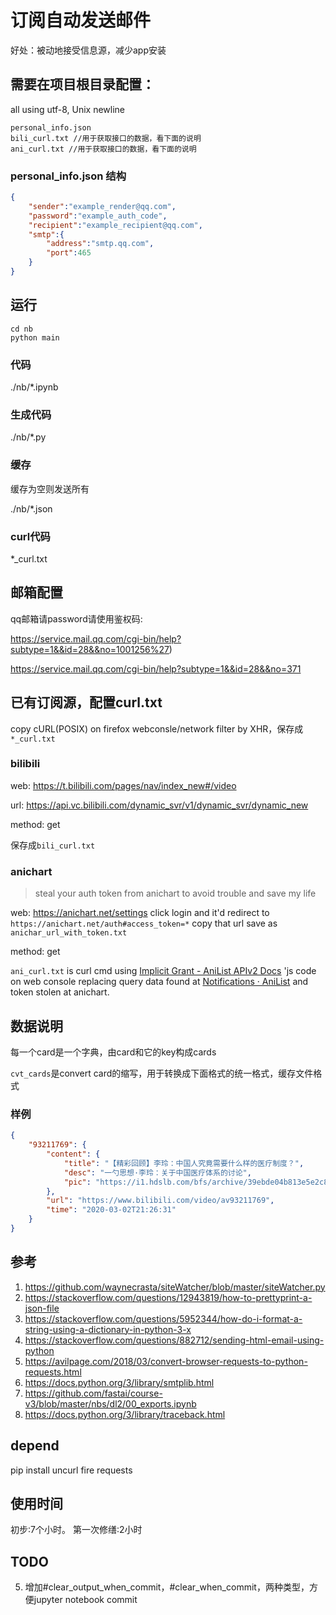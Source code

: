 # 订阅自动发送邮件

好处：被动地接受信息源，减少app安装

## 需要在项目根目录配置：

all using utf-8, Unix newline
```
personal_info.json 
bili_curl.txt //用于获取接口的数据，看下面的说明
ani_curl.txt //用于获取接口的数据，看下面的说明
```

### personal_info.json 结构

```json
{
    "sender":"example_render@qq.com",
    "password":"example_auth_code",
    "recipient":"example_recipient@qq.com",
    "smtp":{
        "address":"smtp.qq.com",
        "port":465
    }
}
```

## 运行

```
cd nb
python main
```

### 代码

./nb/*.ipynb

### 生成代码

./nb/*.py

### 缓存

缓存为空则发送所有

./nb/*.json

### curl代码

*_curl.txt

## 邮箱配置

qq邮箱请password请使用鉴权码:

https://service.mail.qq.com/cgi-bin/help?subtype=1&&id=28&&no=1001256%27)

https://service.mail.qq.com/cgi-bin/help?subtype=1&&id=28&&no=371



## 已有订阅源，配置curl.txt

copy cURL(POSIX) on firefox webconsle/network filter by XHR，保存成`*_curl.txt`

### bilibili

web: https://t.bilibili.com/pages/nav/index_new#/video

url: https://api.vc.bilibili.com/dynamic_svr/v1/dynamic_svr/dynamic_new

method: get

保存成`bili_curl.txt`

### anichart

> steal your auth token from anichart to avoid trouble and save my life

web: https://anichart.net/settings click login and it'd redirect to` https://anichart.net/auth#access_token=*` copy that url save as `anichar_url_with_token.txt`

method: get

`ani_curl.txt` is curl cmd using [Implicit Grant - AniList APIv2 Docs](https://anilist.gitbook.io/anilist-apiv2-docs/overview/oauth/implicit-grant#making-authenticated-requests) 'js code on web console replacing query data found at [Notifications · AniList](https://anilist.co/notifications) and token stolen at anichart.

## 数据说明

每一个card是一个字典，由card和它的key构成cards

`cvt_cards`是convert card的缩写，用于转换成下面格式的统一格式，缓存文件格式

### 样例
```json
{
    "93211769": {
        "content": {
            "title": "【精彩回顾】李玲：中国人究竟需要什么样的医疗制度？",
            "desc": "一勺思想·李玲：关于中国医疗体系的讨论",
            "pic": "https://i1.hdslb.com/bfs/archive/39ebde04b813e5e2c804749938495b265860526d.jpg@64w_36h_1c.jpg"
        },
        "url": "https://www.bilibili.com/video/av93211769",
        "time": "2020-03-02T21:26:31"
    }
}
```


## 参考

1. https://github.com/waynecrasta/siteWatcher/blob/master/siteWatcher.py
2. https://stackoverflow.com/questions/12943819/how-to-prettyprint-a-json-file
3. https://stackoverflow.com/questions/5952344/how-do-i-format-a-string-using-a-dictionary-in-python-3-x
4. https://stackoverflow.com/questions/882712/sending-html-email-using-python
5. https://avilpage.com/2018/03/convert-browser-requests-to-python-requests.html
6. https://docs.python.org/3/library/smtplib.html
7. https://github.com/fastai/course-v3/blob/master/nbs/dl2/00_exports.ipynb
8. https://docs.python.org/3/library/traceback.html

## depend

pip install uncurl fire requests


## 使用时间

初步:7个小时。
第一次修缮:2小时

## TODO

5. 增加#clear_output_when_commit，#clear_when_commit，两种类型，方便jupyter notebook commit
